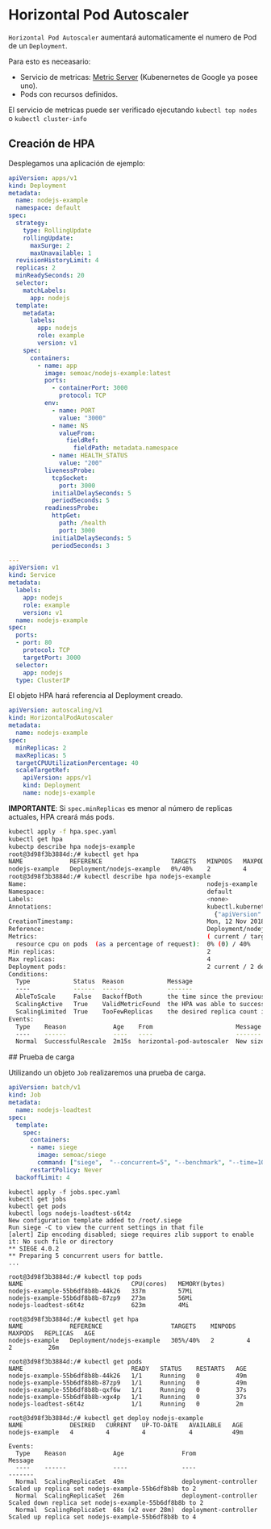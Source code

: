 # Horizontal Pod Autoscaler

```Horizontal Pod Autoscaler``` aumentará automaticamente el numero de Pod de un ```Deployment```.

Para esto es neceasario:

* Servicio de metricas: [Metric Server](https://github.com/kubernetes-incubator/metrics-server) (Kubenernetes de Google ya posee uno).
* Pods con recursos definidos.

El servicio de metricas puede ser verificado ejecutando ```kubectl top nodes``` o ```kubectl cluster-info```

## Creación de HPA

Desplegamos una aplicación de ejemplo:

```yaml
apiVersion: apps/v1
kind: Deployment
metadata:
  name: nodejs-example
  namespace: default
spec:
  strategy:
    type: RollingUpdate
    rollingUpdate:
      maxSurge: 2
      maxUnavailable: 1
  revisionHistoryLimit: 4
  replicas: 2
  minReadySeconds: 20
  selector:
    matchLabels:
      app: nodejs
  template:
    metadata:
      labels:
        app: nodejs
        role: example
        version: v1
    spec:
      containers:
        - name: app
          image: semoac/nodejs-example:latest
          ports:
            - containerPort: 3000
              protocol: TCP
          env:
            - name: PORT
              value: "3000"
            - name: NS
              valueFrom:
                fieldRef:
                  fieldPath: metadata.namespace
            - name: HEALTH_STATUS
              value: "200"
          livenessProbe:
            tcpSocket:
              port: 3000
            initialDelaySeconds: 5
            periodSeconds: 5
          readinessProbe:
            httpGet:
              path: /health
              port: 3000
            initialDelaySeconds: 5
            periodSeconds: 3

---
apiVersion: v1
kind: Service
metadata:
  labels:
    app: nodejs
    role: example
    version: v1
  name: nodejs-example
spec:
  ports:
  - port: 80
    protocol: TCP
    targetPort: 3000
  selector:
    app: nodejs
  type: ClusterIP
```

El objeto HPA hará referencia al Deployment creado.

```yaml
apiVersion: autoscaling/v1
kind: HorizontalPodAutoscaler
metadata:
  name: nodejs-example
spec:
  minReplicas: 2
  maxReplicas: 5
  targetCPUUtilizationPercentage: 40
  scaleTargetRef:
    apiVersion: apps/v1
    kind: Deployment
    name: nodejs-example
```

**IMPORTANTE**: Si ```spec.minReplicas``` es menor al número de replicas actuales, HPA creará más pods.

```bash
kubectl apply -f hpa.spec.yaml
kubectl get hpa
kubectp describe hpa nodejs-example
root@3d98f3b3884d:/# kubectl get hpa
NAME             REFERENCE                   TARGETS   MINPODS   MAXPODS   REPLICAS   AGE
nodejs-example   Deployment/nodejs-example   0%/40%    2         4         2          1m
root@3d98f3b3884d:/# kubectl describe hpa nodejs-example
Name:                                                  nodejs-example
Namespace:                                             default
Labels:                                                <none>
Annotations:                                           kubectl.kubernetes.io/last-applied-configuration:
                                                         {"apiVersion":"autoscaling/v1","kind":"HorizontalPodAutoscaler","metadata":{"annotations":{},"name":"nodejs-example","namespace":"default"...
CreationTimestamp:                                     Mon, 12 Nov 2018 12:49:07 +0000
Reference:                                             Deployment/nodejs-example
Metrics:                                               ( current / target )
  resource cpu on pods  (as a percentage of request):  0% (0) / 40%
Min replicas:                                          2
Max replicas:                                          4
Deployment pods:                                       2 current / 2 desired
Conditions:
  Type            Status  Reason            Message
  ----            ------  ------            -------
  AbleToScale     False   BackoffBoth       the time since the previous scale is still within both the downscale and upscale forbidden windows
  ScalingActive   True    ValidMetricFound  the HPA was able to successfully calculate a replica count from cpu resource utilization (percentage of request)
  ScalingLimited  True    TooFewReplicas    the desired replica count is more than the maximum replica count
Events:
  Type    Reason             Age    From                       Message
  ----    ------             ----   ----                       -------
  Normal  SuccessfulRescale  2m15s  horizontal-pod-autoscaler  New size: 2; reason: All metrics below target
```

## Prueba de carga

Utilizando un objeto ```Job``` realizaremos una prueba de carga.

```yaml
apiVersion: batch/v1
kind: Job
metadata:
  name: nodejs-loadtest
spec:
  template:
    spec:
      containers:
      - name: siege
        image: semoac/siege
        command: ["siege",  "--concurrent=5", "--benchmark", "--time=10m", "http://nodejs-example"]
      restartPolicy: Never
  backoffLimit: 4
```

```
kubectl apply -f jobs.spec.yaml
kubectl get jobs
kubectl get pods
kubectl logs nodejs-loadtest-s6t4z
New configuration template added to /root/.siege
Run siege -C to view the current settings in that file
[alert] Zip encoding disabled; siege requires zlib support to enable it: No such file or directory
** SIEGE 4.0.2
** Preparing 5 concurrent users for battle.
...

root@3d98f3b3884d:/# kubectl top pods
NAME                              CPU(cores)   MEMORY(bytes)
nodejs-example-55b6df8b8b-44k26   337m         57Mi
nodejs-example-55b6df8b8b-87zp9   273m         56Mi
nodejs-loadtest-s6t4z             623m         4Mi

root@3d98f3b3884d:/# kubectl get hpa
NAME             REFERENCE                   TARGETS    MINPODS   MAXPODS   REPLICAS   AGE
nodejs-example   Deployment/nodejs-example   305%/40%   2         4         2          26m

root@3d98f3b3884d:/# kubectl get pods
NAME                              READY   STATUS    RESTARTS   AGE
nodejs-example-55b6df8b8b-44k26   1/1     Running   0          49m
nodejs-example-55b6df8b8b-87zp9   1/1     Running   0          49m
nodejs-example-55b6df8b8b-qxf6w   1/1     Running   0          37s
nodejs-example-55b6df8b8b-xgx4p   1/1     Running   0          37s
nodejs-loadtest-s6t4z             1/1     Running   0          2m

root@3d98f3b3884d:/# kubectl get deploy nodejs-example
NAME             DESIRED   CURRENT   UP-TO-DATE   AVAILABLE   AGE
nodejs-example   4         4         4            4           49m

Events:
  Type    Reason             Age                From                   Message
  ----    ------             ----               ----                   -------
  Normal  ScalingReplicaSet  49m                deployment-controller  Scaled up replica set nodejs-example-55b6df8b8b to 2
  Normal  ScalingReplicaSet  26m                deployment-controller  Scaled down replica set nodejs-example-55b6df8b8b to 2
  Normal  ScalingReplicaSet  68s (x2 over 28m)  deployment-controller  Scaled up replica set nodejs-example-55b6df8b8b to 4
```

